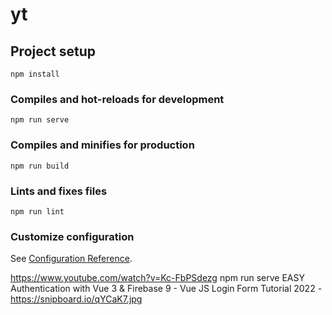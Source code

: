 # yt

## Project setup
```
npm install
```

### Compiles and hot-reloads for development
```
npm run serve
```

### Compiles and minifies for production
```
npm run build
```

### Lints and fixes files
```
npm run lint
```

### Customize configuration
See [Configuration Reference](https://cli.vuejs.org/config/).


https://www.youtube.com/watch?v=Kc-FbPSdezg
npm run serve
EASY Authentication with Vue 3 & Firebase 9 - Vue JS Login Form Tutorial 2022 - https://snipboard.io/qYCaK7.jpg